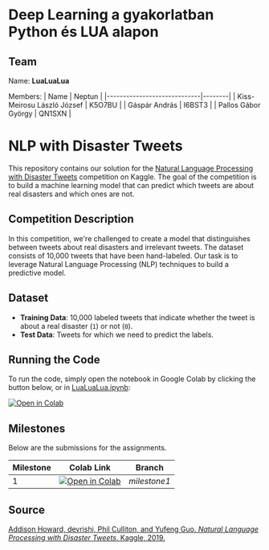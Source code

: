 # Deep Learning a gyakorlatban Python és LUA alapon 
## Team
Name: **LuaLuaLua**

Members: 
| Name                        | Neptun | 
|-----------------------------|--------|
| Kiss-Meirosu László József  | K5O7BU |
| Gáspár András               | I6BST3 | 
| Pallos Gábor György         | QN1SXN |

# NLP with Disaster Tweets
This repository contains our solution for the [Natural Language Processing with Disaster Tweets](https://kaggle.com/competitions/nlp-getting-started) competition on Kaggle. The goal of the competition is to build a machine learning model that can predict which tweets are about real disasters and which ones are not.

## Competition Description
In this competition, we're challenged to create a model that distinguishes between tweets about real disasters and irrelevant tweets. The dataset consists of 10,000 tweets that have been hand-labeled. Our task is to leverage Natural Language Processing (NLP) techniques to build a predictive model.

## Dataset
- **Training Data**: 10,000 labeled tweets that indicate whether the tweet is about a real disaster (`1`) or not (`0`).
- **Test Data**: Tweets for which we need to predict the labels.

## Running the Code
To run the code, simply open the notebook in Google Colab by clicking the button below, or in [LuaLuaLua.ipynb](LuaLuaLua.ipynb):

[![Open in Colab](https://colab.research.google.com/assets/colab-badge.svg)](https://colab.research.google.com/github/gb999/LuaLuaLua/blob/main/LuaLuaLua.ipynb)

## Milestones
Below are the submissions for the assignments.

| Milestone | Colab Link | Branch |
|-----------|------------|--------|
| 1 | [![Open in Colab](https://colab.research.google.com/assets/colab-badge.svg)](https://colab.research.google.com/github/gb999/LuaLuaLua/blob/milestone1/LuaLuaLua.ipynb) | *milestone1* |



## Source
[Addison Howard, devrishi, Phil Culliton, and Yufeng Guo. *Natural Language Processing with Disaster Tweets*. Kaggle, 2019.](https://kaggle.com/competitions/nlp-getting-started)

